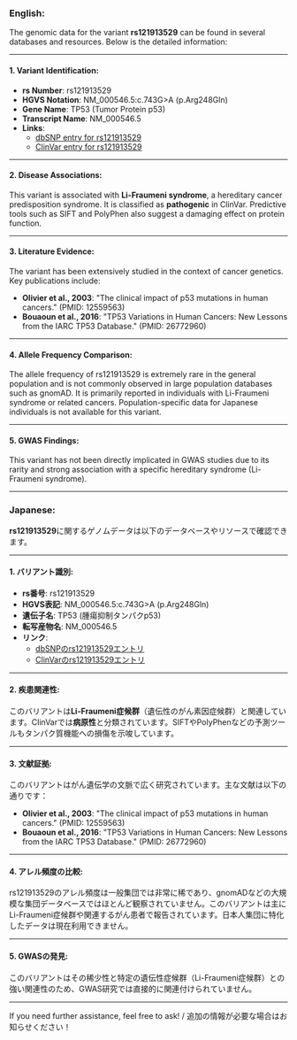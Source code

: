 ### English:
The genomic data for the variant **rs121913529** can be found in several databases and resources. Below is the detailed information:

---

#### 1. **Variant Identification**:
- **rs Number**: rs121913529
- **HGVS Notation**: NM_000546.5:c.743G>A (p.Arg248Gln)
- **Gene Name**: TP53 (Tumor Protein p53)
- **Transcript Name**: NM_000546.5
- **Links**:
  - [dbSNP entry for rs121913529](https://www.ncbi.nlm.nih.gov/snp/rs121913529)
  - [ClinVar entry for rs121913529](https://www.ncbi.nlm.nih.gov/clinvar/variation/12375/)

---

#### 2. **Disease Associations**:
This variant is associated with **Li-Fraumeni syndrome**, a hereditary cancer predisposition syndrome. It is classified as **pathogenic** in ClinVar. Predictive tools such as SIFT and PolyPhen also suggest a damaging effect on protein function.

---

#### 3. **Literature Evidence**:
The variant has been extensively studied in the context of cancer genetics. Key publications include:
- **Olivier et al., 2003**: "The clinical impact of p53 mutations in human cancers." (PMID: 12559563)
- **Bouaoun et al., 2016**: "TP53 Variations in Human Cancers: New Lessons from the IARC TP53 Database." (PMID: 26772960)

---

#### 4. **Allele Frequency Comparison**:
The allele frequency of rs121913529 is extremely rare in the general population and is not commonly observed in large population databases such as gnomAD. It is primarily reported in individuals with Li-Fraumeni syndrome or related cancers. Population-specific data for Japanese individuals is not available for this variant.

---

#### 5. **GWAS Findings**:
This variant has not been directly implicated in GWAS studies due to its rarity and strong association with a specific hereditary syndrome (Li-Fraumeni syndrome).

---

### Japanese:
**rs121913529**に関するゲノムデータは以下のデータベースやリソースで確認できます。

---

#### 1. **バリアント識別**:
- **rs番号**: rs121913529
- **HGVS表記**: NM_000546.5:c.743G>A (p.Arg248Gln)
- **遺伝子名**: TP53 (腫瘍抑制タンパクp53)
- **転写産物名**: NM_000546.5
- **リンク**:
  - [dbSNPのrs121913529エントリ](https://www.ncbi.nlm.nih.gov/snp/rs121913529)
  - [ClinVarのrs121913529エントリ](https://www.ncbi.nlm.nih.gov/clinvar/variation/12375/)

---

#### 2. **疾患関連性**:
このバリアントは**Li-Fraumeni症候群**（遺伝性のがん素因症候群）と関連しています。ClinVarでは**病原性**と分類されています。SIFTやPolyPhenなどの予測ツールもタンパク質機能への損傷を示唆しています。

---

#### 3. **文献証拠**:
このバリアントはがん遺伝学の文脈で広く研究されています。主な文献は以下の通りです：
- **Olivier et al., 2003**: "The clinical impact of p53 mutations in human cancers." (PMID: 12559563)
- **Bouaoun et al., 2016**: "TP53 Variations in Human Cancers: New Lessons from the IARC TP53 Database." (PMID: 26772960)

---

#### 4. **アレル頻度の比較**:
rs121913529のアレル頻度は一般集団では非常に稀であり、gnomADなどの大規模な集団データベースではほとんど観察されていません。このバリアントは主にLi-Fraumeni症候群や関連するがん患者で報告されています。日本人集団に特化したデータは現在利用できません。

---

#### 5. **GWASの発見**:
このバリアントはその稀少性と特定の遺伝性症候群（Li-Fraumeni症候群）との強い関連性のため、GWAS研究では直接的に関連付けられていません。

---

If you need further assistance, feel free to ask! / 追加の情報が必要な場合はお知らせください！